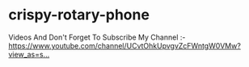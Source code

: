 # crispy-rotary-phone
Videos And Don't Forget To Subscribe My Channel :-https://www.youtube.com/channel/UCvtOhkUpvgvZcFWntgW0VMw?view_as=s…
